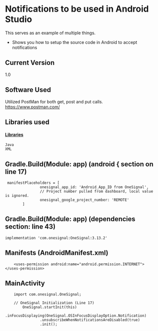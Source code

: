 # Notifications to be used in Android Studio
This serves as an example of multiple things.
- Shows you how to setup the source code in Android to accept notifications


## Current Version
1.0

## Software Used
Utilized PostMan for both get, post and put calls.
https://www.postman.com/

## Libraries used

#### [Libraries](https://www.npmjs.com/)
```
Java
XML
```
## Gradle.Build(Module: app) (android { section on line 17)
```
 manifestPlaceholders = [
                onesignal_app_id: 'Android_App_ID from OneSignal',
                // Project number pulled from dashboard, local value is ignored.
                onesignal_google_project_number: 'REMOTE'
        ]
```
## Gradle.Build(Module: app) (dependencies section: line 43)
```
implementation 'com.onesignal:OneSignal:3.13.2'
```
## Manifests (AndroidManifest.xml)
```
    <uses-permission android:name="android.permission.INTERNET"></uses-permission>
```
## MainActivity 
```
    import com.onesignal.OneSignal; 
    
    // OneSignal Initialization (Line 17)
        OneSignal.startInit(this)
                .inFocusDisplaying(OneSignal.OSInFocusDisplayOption.Notification)
                .unsubscribeWhenNotificationsAreDisabled(true)
                .init();
```
